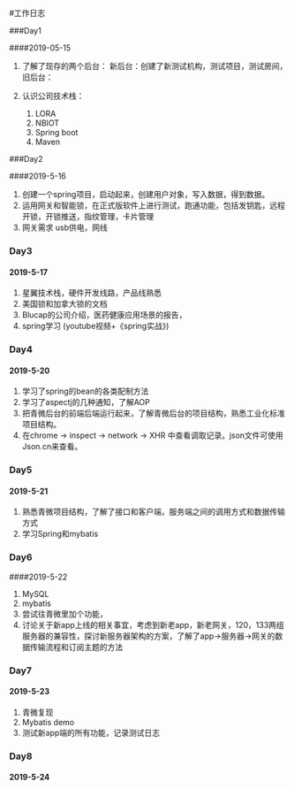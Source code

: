 #工作日志



###Day1

####2019-05-15

1. 了解了现存的两个后台：
       新后台：创建了新测试机构，测试项目，测试房间，
       旧后台：

2. 认识公司技术栈：
   1. LORA
   2. NBIOT
   3. Spring boot
   4. Maven



###Day2

####2019-5-16



1. 创建一个spring项目，启动起来，创建用户对象，写入数据，得到数据。
2. 运用网关和智能锁，在正式版软件上进行测试，跑通功能，包括发钥匙，远程开锁，开锁推送，指纹管理，卡片管理
3. 网关需求 usb供电，网线



### Day3

#### 2019-5-17

1. 星翼技术栈，硬件开发线路，产品线熟悉
2. 美国锁和加拿大锁的文档
3. Blucap的公司介绍，医药健康应用场景的报告，
4. spring学习 (youtube视频+《spring实战》)



### Day4

#### 2019-5-20

1. 学习了spring的bean的各类配制方法	
2. 学习了aspectj的几种通知，了解AOP
3. 把青微后台的前端后端运行起来，了解青微后台的项目结构，熟悉工业化标准项目结构。
4. 在chrome -> inspect -> network -> XHR 中查看调取记录。json文件可使用Json.cn来查看。



### Day5

#### 2019-5-21

1. 熟悉青微项目结构，了解了接口和客户端，服务端之间的调用方式和数据传输方式
2. 学习Spring和mybatis



### Day6

####2019-5-22

1. MySQL
2. mybatis
3. 尝试往青微里加个功能，
4. 讨论关于新app上线的相关事宜，考虑到新老app，新老网关，120，133两组服务器的兼容性，探讨新服务器架构的方案，了解了app->服务器->网关的数据传输流程和订阅主题的方法



### Day7

#### 2019-5-23

1. 青微复现
2. Mybatis demo
3. 测试新app端的所有功能，记录测试日志



### Day8

#### 2019-5-24

